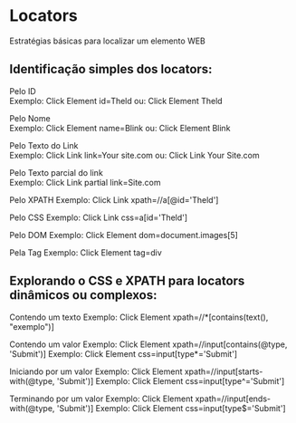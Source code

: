 # Locators

Estratégias básicas para localizar um elemento WEB

## Identificação simples dos locators:

Pelo ID            
  Exemplo:  Click Element    id=Theld ou: Click Element    Theld 

Pelo Nome         
  Exemplo:  Click Element    name=Blink   ou: Click Element    Blink 

Pelo Texto do Link    
  Exemplo:  Click Link    link=Your site.com ou: Click Link    Your Site.com 

Pelo Texto parcial do link  
  Exemplo:  Click Link     partial link=Site.com 

Pelo XPATH 
  Exemplo:  Click Link     xpath=//a[@id='Theld'] 

Pelo CSS 
  Exemplo:  Click Link     css=a[id='Theld'] 

Pelo DOM 
  Exemplo:  Click Element     dom=document.images[5] 

Pela Tag
  Exemplo:  Click Element     tag=div

## Explorando o CSS e XPATH para locators dinâmicos ou complexos:

Contendo um texto
  Exemplo:  Click Element     xpath=//*[contains(text(), "exemplo")]

Contendo um valor
  Exemplo:  Click Element     xpath=//input[contains(@type, 'Submit')]
  Exemplo:  Click Element     css=input[type*='Submit']

Iniciando por um valor 
  Exemplo:  Click Element     xpath=//input[starts-with(@type, 'Submit')] 
  Exemplo:  Click Element     css=input[type^='Submit'] 

Terminando por um valor 
  Exemplo:  Click Element     xpath=//input[ends-with(@type, 'Submit')] 
  Exemplo:  Click Element     css=input[type$='Submit'] 